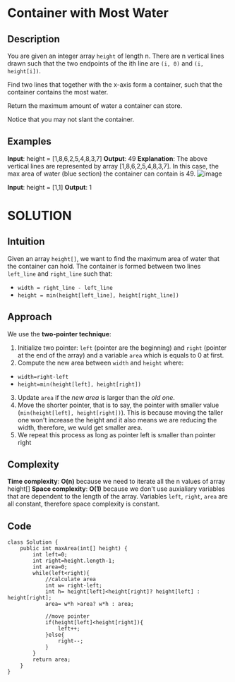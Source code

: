 # Container with Most Water

## Description
You are given an integer array `height` of length n. There are n vertical lines drawn such that the two endpoints of the ith line are `(i, 0)` and `(i, height[i])`.

Find two lines that together with the x-axis form a container, such that the container contains the most water.

Return the maximum amount of water a container can store.

Notice that you may not slant the container.

## Examples
**Input**: height = [1,8,6,2,5,4,8,3,7]
**Output**: 49
**Explanation**: The above vertical lines are represented by array [1,8,6,2,5,4,8,3,7]. In this case, the max area of water (blue section) the container can contain is 49.
![image](https://github.com/user-attachments/assets/360819be-e435-441a-80fd-e13464012051)

**Input**: height = [1,1]
**Output**: 1

# SOLUTION
## Intuition
Given an array `height[]`, we want to find the maximum area of water that the container can hold. The container is formed between two lines `left_line` and `right_line` such that:
* `width = right_line - left_line`
* `height = min(height[left_line], height[right_line])`

## Approach
We use the **two-pointer technique**:

1. Initialize two pointer: `left` (pointer are the beginning) and `right` (pointer at the end of the array) and a variable `area` which is equals to 0 at first.
2. Compute the new area between `width` and `height` where:
* `width=right-left`
* `height=min(height[left], height[right])`
3. Update `area` if the _new area_ is larger than the _old one_.
4. Move the shorter pointer, that is to say, the pointer with smaller value (`min(height[left], height[right])`). This is because moving the taller one won't increase the height and it also means we are reducing the width, therefore, we wuld get smaller area.
5. We repeat this process as long as pointer left is smaller than pointer right

## Complexity
**Time complexity**: **O(n)** because we need to iterate all the n values of array height[]
**Space complexity**: **O(1)** because we don't use auxialiary variables that are dependent to the length of the array. Variables `left`, `right`, `area` are all constant, therefore space complexity is constant.

## Code
```
class Solution {
    public int maxArea(int[] height) {
        int left=0;
        int right=height.length-1;
        int area=0;
        while(left<right){
            //calculate area
            int w= right-left;
            int h= height[left]<height[right]? height[left] : height[right];
            area= w*h >area? w*h : area;

            //move pointer
            if(height[left]<height[right]){
                left++;
            }else{
                right--;
            }
        }
        return area;
    }
}
```
